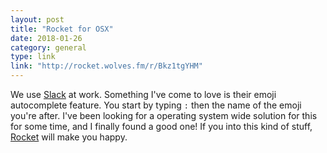 ```yaml
---
layout: post
title: "Rocket for OSX"
date: 2018-01-26
category: general
type: link
link: "http://rocket.wolves.fm/r/Bkz1tgYHM"
---
```

We use [Slack](https://slack.com) at work. Something I've come to love is their emoji autocomplete feature. You start by typing `:` then the name of the emoji you're after. I've been looking for a operating system wide solution for this for some time, and I finally found a good one! If you into this kind of stuff, [Rocket](http://rocket.wolves.fm/r/Bkz1tgYHM) will make you happy.
